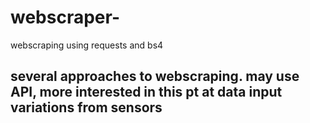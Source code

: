 # webscraper-
webscraping using requests and bs4




## several approaches to webscraping. may use API, more interested in this pt at data input variations from sensors

